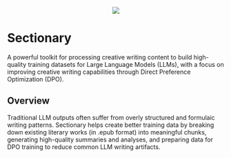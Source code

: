 <p align="center">
  <img src="https://github.com/mkturkcan/Sectionary/blob/main/logo.jpg?raw=true" />
</p>

# Sectionary

A powerful toolkit for processing creative writing content to build high-quality training datasets for Large Language Models (LLMs), with a focus on improving creative writing capabilities through Direct Preference Optimization (DPO).

## Overview

Traditional LLM outputs often suffer from overly structured and formulaic writing patterns. Sectionary helps create better training data by breaking down existing literary works (in .epub format) into meaningful chunks, generating high-quality summaries and analyses, and preparing data for DPO training to reduce common LLM writing artifacts.